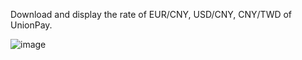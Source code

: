 Download and display the rate of EUR/CNY, USD/CNY, CNY/TWD of UnionPay.

![image](https://github.com/YsChiao/UnionPay-Rates/Layout.png, "layout")